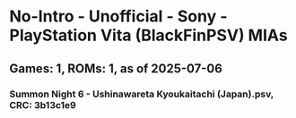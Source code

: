 # No-Intro - Unofficial - Sony - PlayStation Vita (BlackFinPSV) MIAs
## Games: 1, ROMs: 1, as of 2025-07-06

### Summon Night 6 - Ushinawareta Kyoukaitachi (Japan).psv, CRC: 3b13c1e9

